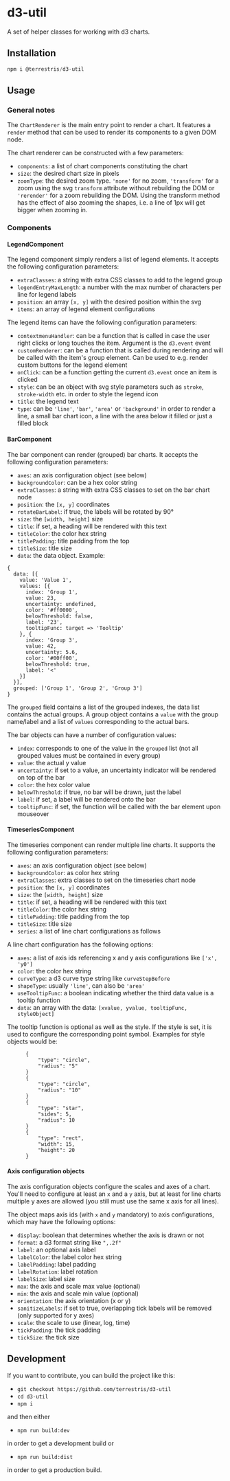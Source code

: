 # d3-util

A set of helper classes for working with d3 charts.

## Installation

```javascript static
npm i @terrestris/d3-util
```

## Usage

### General notes

The `ChartRenderer` is the main entry point to render a chart. It features a
`render` method that can be used to render its components to a given DOM node.

The chart renderer can be constructed with a few parameters:

* `components`: a list of chart components constituting the chart
* `size`: the desired chart size in pixels
* `zoomType`: the desired zoom type. `'none'` for no zoom, `'transform'` for a
zoom using the svg `transform` attribute without rebuilding the DOM or
`'rerender'` for a zoom rebuilding the DOM. Using the transform method has the
effect of also zooming the shapes, i.e. a line of 1px will get bigger when
zooming in.

### Components

#### LegendComponent

The legend component simply renders a list of legend elements. It accepts the
following configuration parameters:

* `extraClasses`: a string with extra CSS classes to add to the legend group
* `legendEntryMaxLength`: a number with the max number of characters per line
for legend labels
* `position`: an array `[x, y]` with the desired position within the svg
* `items`: an array of legend element configurations

The legend items can have the following configuration parameters:

* `contextmenuHandler`: can be a function that is called in case the user
right clicks or long touches the item. Argument is the `d3.event` event
* `customRenderer`: can be a function that is called during rendering and will
be called with the item's group element. Can be used to e.g. render custom
buttons for the legend element
* `onClick`: can be a function getting the current `d3.event` once an item is
clicked
* `style`: can be an object with svg style parameters such as `stroke`,
`stroke-width` etc. in order to style the legend icon
* `title`: the legend text
* `type`: can be `'line'`, `'bar'`, `'area'` or `'background'` in order to
render a line, a small bar chart icon, a line with the area below it filled or
just a filled block

#### BarComponent

The bar component can render (grouped) bar charts. It accepts the following
configuration parameters:

* `axes`: an axis configuration object (see below)
* `backgroundColor`: can be a hex color string
* `extraClasses`: a string with extra CSS classes to set on the bar chart node
* `position`: the `[x, y]` coordinates
* `rotateBarLabel`: if true, the labels will be rotated by 90°
* `size`: the `[width, height]` size
* `title`: if set, a heading will be rendered with this text
* `titleColor`: the color hex string
* `titlePadding`: title padding from the top
* `titleSize`: title size
* `data`: the data object. Example:

```
{
  data: [{
    value: 'Value 1',
    values: [{
      index: 'Group 1',
      value: 23,
      uncertainty: undefined,
      color: '#ff0000',
      belowThreshold: false,
      label: '23',
      tooltipFunc: target => 'Tooltip'
    }, {
      index: 'Group 3',
      value: 42,
      uncertainty: 5.6,
      color: '#00ff00',
      belowThreshold: true,
      label: '<'
    }]
  }],
  grouped: ['Group 1', 'Group 2', 'Group 3']
}
```

The `grouped` field contains a list of the grouped indexes, the data list
contains the actual groups. A group object contains a `value` with the group
name/label and a list of `values` corresponding to the actual bars.

The bar objects can have a number of configuration values:

* `index`: corresponds to one of the value in the `grouped` list (not all
grouped values must be contained in every group)
* `value`: the actual y value
* `uncertainty`: if set to a value, an uncertainty indicator will be rendered
on top of the bar
* `color`: the hex color value
* `belowThreshold`: if true, no bar will be drawn, just the label
* `label`: if set, a label will be rendered onto the bar
* `tooltipFunc`: if set, the function will be called with the bar element upon
mouseover

#### TimeseriesComponent

The timeseries component can render multiple line charts. It supports the
following configuration parameters:

* `axes`: an axis configuration object (see below)
* `backgroundColor`: as color hex string
* `extraClasses`: extra classes to set on the timeseries chart node
* `position`: the `[x, y]` coordinates
* `size`: the `[width, height]` size
* `title`: if set, a heading will be rendered with this text
* `titleColor`: the color hex string
* `titlePadding`: title padding from the top
* `titleSize`: title size
* `series`: a list of line chart configurations as follows

A line chart configuration has the following options:

* `axes`: a list of axis ids referencing x and y axis configurations like
`['x', 'y0']`
* `color`: the color hex string
* `curveType`: a d3 curve type string like `curveStepBefore`
* `shapeType`: usually `'line'`, can also be `'area'`
* `useTooltipFunc`: a boolean indicating whether the third data value is a
tooltip function
* `data`: an array with the data: `[xvalue, yvalue, tooltipFunc, styleObject]`

The tooltip function is optional as well as the style. If the style is set, it
is used to configure the corresponding point symbol. Examples for style objects
would be:

```
      {
          "type": "circle",
          "radius": "5"
      }
      {
          "type": "circle",
          "radius": "10"
      }
      {
          "type": "star",
          "sides": 5,
          "radius": 10
      }
      {
          "type": "rect",
          "width": 15,
          "height": 20
      }
```

#### Axis configuration objects

The axis configuration objects configure the scales and axes of a chart. You'll
need to configure at least an `x` and a `y` axis, but at least for line charts
multiple y axes are allowed (you still must use the same x axis for all lines).

The object maps axis ids (with `x` and `y` mandatory) to axis configurations,
which may have the following options:

* `display`: boolean that determines whether the axis is drawn or not
* `format`: a d3 format string like `",.2f"`
* `label`: an optional axis label
* `labelColor`: the label color hex string
* `labelPadding`: label padding
* `labelRotation`: label rotation
* `labelSize`: label size
* `max`: the axis and scale max value (optional)
* `min`: the axis and scale min value (optional)
* `orientation`: the axis orientation (x or y)
* `sanitizeLabels`: if set to true, overlapping tick labels will be removed
(only supported for y axes)
* `scale`: the scale to use (linear, log, time)
* `tickPadding`: the tick padding
* `tickSize`: the tick size

## Development

If you want to contribute, you can build the project like this:

* `git checkout https://github.com/terrestris/d3-util`
* `cd d3-util`
* `npm i`

and then either

* `npm run build:dev`

in order to get a development build or

* `npm run build:dist`

in order to get a production build.
